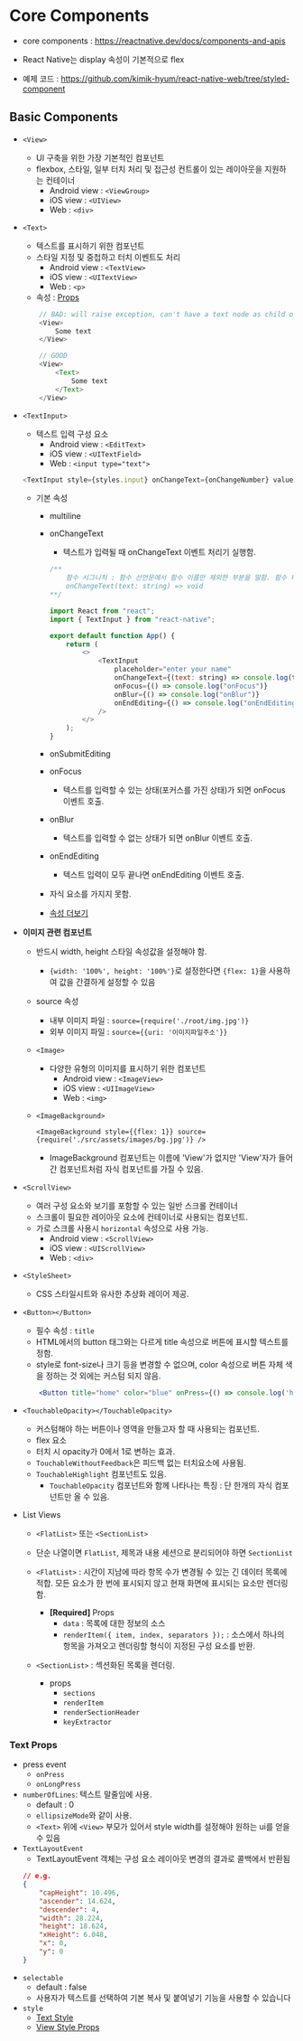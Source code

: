 # Core Components

-   core components : https://reactnative.dev/docs/components-and-apis

-   React Native는 display 속성이 기본적으로 flex
-   예제 코드 : https://github.com/kimik-hyum/react-native-web/tree/styled-component

## Basic Components

-   `<View>`

    -   UI 구축을 위한 가장 기본적인 컴포넌트
    -   flexbox, 스타일, 일부 터치 처리 및 접근성 컨트롤이 있는 레이아웃을 지원하는 컨테이너
        -   Android view : `<ViewGroup>`
        -   iOS view : `<UIView>`
        -   Web : `<div>`

-   `<Text>`

    -   텍스트를 표시하기 위한 컴포넌트
    -   스타일 지정 및 중첩하고 터치 이벤트도 처리
        -   Android view : `<TextView>`
        -   iOS view : `<UITextView>`
        -   Web : `<p>`
    -   속성 : [Props](#Text-Props)

    ```js
        // BAD: will raise exception, can't have a text node as child of a <View>
        <View>
            Some text
        </View>

        // GOOD
        <View>
            <Text>
                Some text
            </Text>
        </View>
    ```

-   `<TextInput>`

    -   텍스트 입력 구성 요소
        -   Android view : `<EditText>`
        -   iOS view : `<UITextField>`
        -   Web : `<input type="text">`

    ```js
    <TextInput style={styles.input} onChangeText={onChangeNumber} value={number} placeholder="useless placeholder" keyboardType="numeric" />
    ```

    -   기본 속성

        -   multiline
        -   onChangeText

            -   텍스트가 입력될 때 onChangeText 이벤트 처리기 실행함.

            ```js
            /**
                함수 시그니처 : 함수 선언문에서 함수 이름만 제외한 부분을 말함. 함수 타입(함수 시그니처)
                onChangeText(text: string) => void
            **/

            import React from "react";
            import { TextInput } from "react-native";

            export default function App() {
                return (
                    <>
                        <TextInput
                            placeholder="enter your name"
                            onChangeText={(text: string) => console.log(text)}
                            onFocus={() => console.log("onFocus")}
                            onBlur={() => console.log("onBlur")}
                            onEndEditing={() => console.log("onEndEditing")}
                        />
                    </>
                );
            }
            ```

        -   onSubmitEditing
        -   onFocus
            -   텍스트를 입력할 수 있는 상태(포커스를 가진 상태)가 되면 onFocus 이벤트 호출.
        -   onBlur
            -   텍스트를 입력할 수 없는 상태가 되면 onBlur 이벤트 호출.
        -   onEndEditing
            -   텍스트 입력이 모두 끝나면 onEndEditing 이벤트 호출.
        -   자식 요소를 가지지 못함.
        -   [속성 더보기](https://reactnative.dev/docs/textinput#props)

-   **이미지 관련 컴포넌트**

    -   반드시 width, height 스타일 속성값을 설정해야 함.
        -   `{width: '100%', height: '100%'}`로 설정한다면 `{flex: 1}`을 사용하여 값을 간결하게 설정할 수 있음
    -   source 속성
        -   내부 이미지 파일 : `source={require('./root/img.jpg')}`
        -   외부 이미지 파일 : `source={{uri: '이미지파일주소'}}`
    -   `<Image>`

        -   다양한 유형의 이미지를 표시하기 위한 컴포넌트
            -   Android view : `<ImageView>`
            -   iOS view : `<UIImageView>`
            -   Web : `<img>`

    -   `<ImageBackground>`
        ```JSX
        <ImageBackground style={{flex: 1}} source={require('./src/assets/images/bg.jpg')} />
        ```
        -   ImageBackground 컴포넌트는 이름에 'View'가 없지만 'View'자가 들어간 컴포넌트처럼 자식 컴포넌트를 가질 수 있음.

-   `<ScrollView>`

    -   여러 구성 요소와 보기를 포함할 수 있는 일반 스크롤 컨테이너
    -   스크롤이 필요한 레이아웃 요소에 컨테이너로 사용되는 컴포넌트.
    -   가로 스크롤 사용시 `horizontal` 속성으로 사용 가능.
        -   Android view : `<ScrollView>`
        -   iOS view : `<UIScrollView>`
        -   Web : `<div>`

-   `<StyleSheet>`

    -   CSS 스타일시트와 유사한 추상화 레이어 제공.

-   `<Button></Button>`

    -   필수 속성 : `title`
    -   HTML에서의 button 태그와는 다르게 title 속성으로 버튼에 표시할 텍스트를 정함.
    -   style로 font-size나 크기 등을 변경할 수 없으며, color 속성으로 버튼 자체 색을 정하는 것 외에는 커스텀 되지 않음.

    ```jsx
        <Button title="home" color="blue" onPress={() => console.log('home pressed.')}>
    ```

-   `<TouchableOpacity></TouchableOpacity>`

    -   커스텀해야 하는 버튼이나 영역을 만들고자 할 때 사용되는 컴포넌트.
    -   flex 요소
    -   터치 시 opacity가 0에서 1로 변하는 효과.
    -   `TouchableWithoutFeedback`은 피드백 없는 터치요소에 사용됨.
    -   `TouchableHighlight` 컴포넌트도 있음.
        -   `TouchableOpacity` 컴포넌트와 함께 나타나는 특징 : 단 한개의 자식 컴포넌트만 올 수 있음.

-   List Views

    -   `<FlatList>` 또는 `<SectionList>`
    -   단순 나열이면 `FlatList`, 제목과 내용 세션으로 분리되어야 하면 `SectionList`
    -   `<FlatList>` : 시간이 지남에 따라 항목 수가 변경될 수 있는 긴 데이터 목록에 적합. 모든 요소가 한 번에 표시되지 않고 현재 화면에 표시되는 요소만 렌더링 함.

        -   **[Required]** Props
            -   `data` : 목록에 대한 정보의 소스
            -   `renderItem({ item, index, separators });` : 소스에서 하나의 항목을 가져오고 렌더링할 형식이 지정된 구성 요소를 반환.

    -   `<SectionList>` : 섹션화된 목록을 렌더링.
        -   props
            -   `sections`
            -   `renderItem`
            -   `renderSectionHeader`
            -   `keyExtractor`

### Text Props

-   press event
    -   `onPress`
    -   `onLongPress`
-   `numberOfLines`: 텍스트 말줄임에 사용.
    -   default : 0
    -   `ellipsizeMode`와 같이
        사용.
    -   `<Text>` 위에 `<View>` 부모가 있어서 style width를 설정해야 원하는 ui를 얻을 수 있음
-   `TextLayoutEvent`
    -   TextLayoutEvent 객체는 구성 요소 레이아웃 변경의 결과로 콜백에서 반환됨
    ```json
    // e.g.
    {
        "capHeight": 10.496,
        "ascender": 14.624,
        "descender": 4,
        "width": 28.224,
        "height": 18.624,
        "xHeight": 6.048,
        "x": 0,
        "y": 0
    }
    ```
-   `selectable`
    -   default : false
    -   사용자가 텍스트를 선택하여 기본 복사 및 붙여넣기 기능을 사용할 수 있습니다
-   `style`
    -   [Text Style](https://reactnative.dev/docs/text-style-props)
    -   [View Style Props](https://reactnative.dev/docs/view-style-props)
